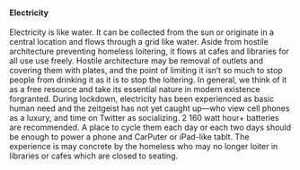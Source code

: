 #### Electricity

Electricity is like water. It can be collected from the sun or originate in a central location and flows 
through a grid like water. Aside from hostile architecture preventing homeless loitering, it flows at 
cafes and libraries for all use use freely. Hostile architecture may be removal of outlets and covering
them with plates, and the point of limiting it isn’t so much to stop people from drinking it as it is to 
stop the loitering. In general, we think of it as a free resource and take its essential nature in modern 
existence forgranted.
During lockdown, electricity has been experienced as basic human need and the zeitgeist has not yet
caught up—who view cell phones as a luxury, and time on Twitter as socializing.
2 160 watt hour+ batteries are recommended. A place to cycle them each day or each two days 
should be enough to power a phone and CarPuter or iPad-like tablt. The experience is may concrete 
by the homeless who may no longer loiter in libraries or cafes which are closed to seating.

